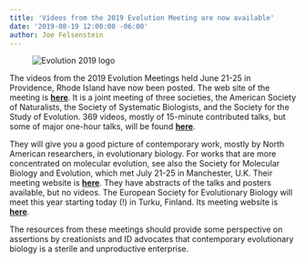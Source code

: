 ```yaml
---
title: 'Videos from the 2019 Evolution Meeting are now available'
date: '2019-08-19 12:00:00 -06:00'
author: Joe Felsenstein
---
```

<figure>
<img src="https://github.com/CartwrightLab/PandasThumb/blob/master/uploads/2019/evolution2019meetings1200x200.jpg" alt="Evolution 2019 logo"/>
</figure>


The videos from the 2019 Evolution Meetings held June 21-25 in Providence, Rhode Island
have now been posted.  The web site of the meeting is <a href="https://www.evolutionmeetings.org/evolution-2019---providence.html"><strong>here</strong></a>.  It is a joint meeting of three societies, the
American Society of Naturalists, the Society of Systematic Biologists, and the
Society for the Study of Evolution.  369 videos, mostly of 15-minute
contributed talks, but some of major one-hour talks, will be found <a
href="https://www.youtube.com/channel/UCjWLdxl3FmovYtO53lU0SBw/videos"><strong>here</strong></a>.

They will give you a good picture of contemporary work, mostly by North
American researchers,
in evolutionary biology.  For works that are more concentrated on molecular
evolution, see also the Society for Molecular Biology and Evolution, which met
July 21-25 in Manchester, U.K.  Their meeting website is <a
href="http://smbe2019.org"><strong>here</strong></a>.  They have abstracts of
the talks and posters available, but no videos.  The European Society for
Evolutionary Biology will meet this year starting today (!) in Turku, Finland.
Its meeting website is <a href="https://eseb2019.fi/"><strong>here</strong></a>.

The resources from these meetings should provide some perspective on assertions
by creationists and ID advocates that contemporary evolutionary biology is a
sterile and unproductive enterprise.
